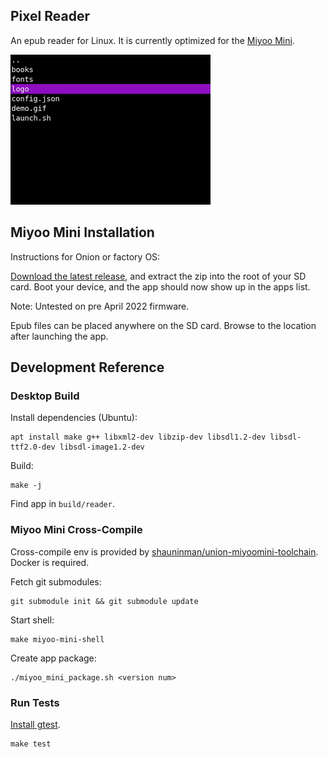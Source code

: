 ## Pixel Reader

An epub reader for Linux. It is currently optimized for the [Miyoo Mini](https://retrogamecorps.com/2022/05/15/miyoo-mini-v2-guide/).

![Screenshot](resources/demo.gif)

## Miyoo Mini Installation

Instructions for Onion or factory OS:

[Download the latest release](https://github.com/ealang/pixel-reader/releases), and extract the zip into the root of your SD card. Boot your device, and the app should now show up in the apps list.

Note: Untested on pre April 2022 firmware.

Epub files can be placed anywhere on the SD card. Browse to the location after launching the app.

## Development Reference

### Desktop Build

Install dependencies (Ubuntu):
```
apt install make g++ libxml2-dev libzip-dev libsdl1.2-dev libsdl-ttf2.0-dev libsdl-image1.2-dev
```

Build:
```
make -j
```

Find app in `build/reader`.

### Miyoo Mini Cross-Compile

Cross-compile env is provided by [shauninman/union-miyoomini-toolchain](https://github.com/shauninman/union-miyoomini-toolchain). Docker is required.

Fetch git submodules:
```
git submodule init && git submodule update
```

Start shell:
```
make miyoo-mini-shell
```

Create app package:
```
./miyoo_mini_package.sh <version num>
```

### Run Tests

[Install gtest](https://github.com/google/googletest/blob/main/googletest/README.md).

```
make test
```
